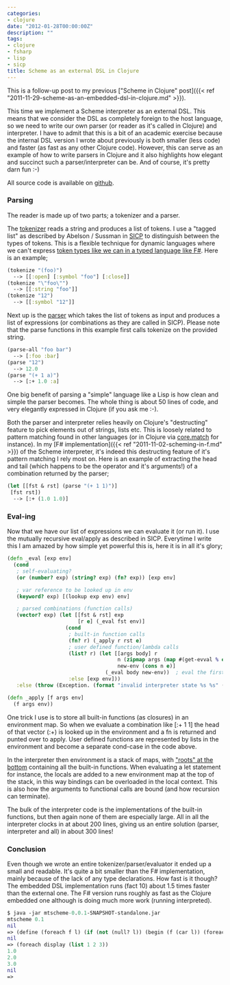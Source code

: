 ```yaml
---
categories:
- clojure
date: "2012-01-28T00:00:00Z"
description: ""
tags:
- clojure
- fsharp
- lisp
- sicp
title: Scheme as an external DSL in Clojure
---
```


This is a follow-up post to my previous ["Scheme in Clojure" post]({{< ref "2011-11-29-scheme-as-an-embedded-dsl-in-clojure.md" >}}).

This time we implement a Scheme interpreter as an external DSL. This means that we consider the DSL as completely foreign to the host language, so we need to write our own parser (or reader as it's called in Clojure) and interpreter. I have to admit that this is a bit of an academic exercise because the internal DSL version I wrote about previously is both smaller (less code) and faster (as fast as any other Clojure code). However, this can serve as an example of how to write parsers in Clojure and it also highlights how elegant and succinct such a parser/interpreter can be. And of course, it's pretty darn fun :-)

All source code is available on [github](https://github.com/martintrojer/scheme-clojure).

### Parsing
The reader is made up of two parts; a tokenizer and a parser.

The [tokenizer](https://github.com/martintrojer/scheme-clojure/blob/master/external/src/mtscheme/parser.clj#L5) reads a string and produces a list of tokens. I use a "tagged list" as described by Abelson / Sussman in [SICP](https://mitpress.mit.edu/1984-structure-and-interpretation-of-computer-programs/) to distinguish between the types of tokens. This is a flexible technique for dynamic languages where we can't express [token types like we can in a typed language like F#](https://github.com/martintrojer/scheme-fsharp/blob/master/parser.fs#L14). Here is an example;

```clojure
(tokenize "(foo)")
  --> [[:open] [:symbol "foo"] [:close]]
(tokenize "\"foo\"")
  --> [[:string "foo"]]
(tokenize "12")
  --> [[:symbol "12"]]
```

Next up is the [parser](https://github.com/martintrojer/scheme-clojure/blob/master/external/src/mtscheme/parser.clj#L54) which takes the list of tokens as input and produces a list of expressions (or combinations as they are called in SICP). Please note that the parse functions in this example first calls tokenize on the provided string.

```clojure
(parse-all "foo bar")
  --> [:foo :bar]
(parse "12")
  --> 12.0
(parse "(+ 1 a)")
  --> [:+ 1.0 :a]
```

One big benefit of parsing a "simple" language like a Lisp is how clean and simple the parser becomes. The whole thing is about 50 lines of code, and very elegantly expressed in Clojure (if you ask me :-).

Both the parser and interpreter relies heavily on Clojure's "destructing" feature to pick elements out of strings, lists etc. This is loosely related to pattern matching found in other languages (or in Clojure via [core.match](https://github.com/clojure/core.match) for instance). In my [F# implementation]({{< ref "2011-11-02-scheming-in-f.md" >}}) of the Scheme interpreter, it's indeed this destructing feature of it's pattern matching I rely most on. Here is an example of extracting the head and tail (which happens to be the operator and it's arguments!) of a combination returned by the parser;

```clojure
(let [[fst & rst] (parse "(+ 1 1)")]
 [fst rst])
  --> [:+ (1.0 1.0)]
```

### Eval-ing
Now that we have our list of expressions we can evaluate it (or run it). I use the mutually recursive eval/apply as described in SICP. Everytime I write this I am amazed by how simple yet powerful this is, here it is in all it's glory;

```clojure
(defn _eval [exp env]
  (cond
   ; self-evaluating?
   (or (number? exp) (string? exp) (fn? exp)) [exp env]

   ; var reference to be looked up in env
   (keyword? exp) [(lookup exp env) env]

   ; parsed combinations (function calls)
   (vector? exp) (let [[fst & rst] exp
                       [r e] (_eval fst env)]
                   (cond
                    ; built-in function calls
                    (fn? r) (_apply r rst e)
                    ; user defined function/lambda calls
                    (list? r) (let [[args body] r
                                    n (zipmap args (map #(get-evval % e) rst))
                                    new-env (cons n e)]
                                (_eval body new-env))  ; eval the first form only
                    :else [exp env]))
   :else (throw (Exception. (format "invalid interpreter state %s %s" (str exp) (str env))))))

(defn _apply [f args env]
  (f args env))
```

One trick I use is to store all built-in functions (as closures) in an environment map. So when we evaluate a combination like \[:+ 1 1\] the head of that vector (:+) is looked up in the environment and a fn is returned and punted over to apply.&nbsp;User defined functions are represented by lists in the environment and become a separate cond-case in the code above.

In the interpreter then environment is a stack of maps, with ["roots" at the bottom](https://github.com/martintrojer/scheme-clojure/blob/master/external/src/mtscheme/interpreter.clj#L226) containing all the built-in functions. When evaluating a let statement for instance, the locals are added to a new environment map at the top of the stack, in this way bindings can be overloaded in the local context. This is also how the arguments to functional calls are bound (and how recursion can terminate).

The bulk of the interpreter code is the implementations of the built-in functions, but then again none of them are especially large. All in all the interpreter clocks in at about 200 lines, giving us an entire solution (parser, interpreter and all) in about 300 lines!

### Conclusion
Even though we wrote an entire tokenizer/parser/evaluator it ended up a small and readable. It's quite a bit smaller than the F# implementation, mainly because of the lack of any type declarations. How fast is it though? The embedded DSL implementation runs (fact 10) about 1.5 times faster than the external one. The F# version runs roughly as fast as the Clojure embedded one although is doing much more work (running interpreted).

```clojure
$ java -jar mtscheme-0.0.1-SNAPSHOT-standalone.jar
mtscheme 0.1
nil
=> (define (foreach f l) (if (not (null? l)) (begin (f (car l)) (foreach f (cdr l)))))
nil
=> (foreach display (list 1 2 3))
1.0
2.0
3.0
nil
=>
```
